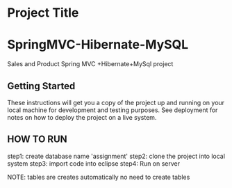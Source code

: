 # Project Title
# SpringMVC-Hibernate-MySQL
Sales and Product Spring MVC +Hibernate+MySql project

## Getting Started

These instructions will get you a copy of the project up and running on your local machine for development and testing purposes. See deployment for notes on how to deploy the project on a live system.

## HOW TO RUN
step1: create database name 'assignment'
step2: clone the project into local system
step3: import code into eclipse
step4: Run on server

NOTE: tables are creates automatically no need to create tables

